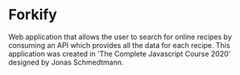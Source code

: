 # Forkify

Web application that allows the user to search for online recipes by consuming an API which provides all the data for each recipe.
This application was created in 'The Complete Javascript Course 2020' designed by Jonas Schmedtmann.


